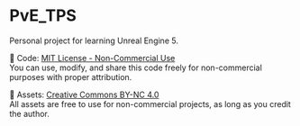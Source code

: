# PvE_TPS

Personal project for learning Unreal Engine 5.

🧠 Code: [MIT License - Non-Commercial Use](./LICENSE.txt)  
You can use, modify, and share this code freely for non-commercial purposes with proper attribution.

🎨 Assets: [Creative Commons BY-NC 4.0](https://creativecommons.org/licenses/by-nc/4.0/)  
All assets are free to use for non-commercial projects, as long as you credit the author.